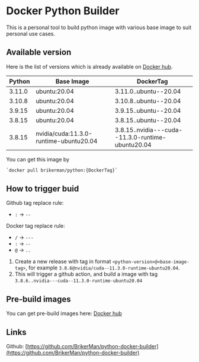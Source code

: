 # Docker Python Builder

This is a personal tool to build python image with various base image to suit personal use cases.

## Available version

Here is the list of versions which is already available on [Docker hub](https://hub.docker.com/repository/docker/brikerman/python).

| Python | Base Image                             | DockerTag                                         |
| ------ | -------------------------------------- | ------------------------------------------------- |
| 3.11.0 | ubuntu:20.04                           | 3.11.0..ubuntu--20.04                             |
| 3.10.8 | ubuntu:20.04                           | 3.10.8..ubuntu--20.04                             |
| 3.9.15 | ubuntu:20.04                           | 3.9.15..ubuntu--20.04                             |
| 3.8.15 | ubuntu:20.04                           | 3.8.15..ubuntu--20.04                             |
| 3.8.15 | nvidia/cuda:11.3.0-runtime-ubuntu20.04 | 3.8.15..nvidia---cuda--11.3.0-runtime-ubuntu20.04 |

You can get this image by

```bash
`docker pull brikerman/python:{DockerTag}`
```

## How to trigger buid

Github tag replace rule:

- `:` -> `--`

Docker tag replace rule:

- `/` -> `---`
- `:` -> `--`
- `@` -> `..`

1. Create a new release with tag in format `<python-version>@<base-image-tag>`, for example `3.8.6@nvidia/cuda--11.3.0-runtime-ubuntu20.04`.
2. This will trigger a github action, and build a image with tag `3.8.6..nvidia---cuda--11.3.0-runtime-ubuntu20.04`

## Pre-build images

You can get pre-build images here: [Docker hub](https://hub.docker.com/repository/docker/brikerman/python)

## Links

Github: [https://github.com/BrikerMan/python-docker-builder](https://github.com/BrikerMan/python-docker-builder)

